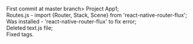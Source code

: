 First commit at master branch> Project App1;<br/>
Routes.js - import {Router, Stack, Scene} from 'react-native-router-flux';<br/>
Was installed - 'react-native-router-flux' to fix error;<br/>
Deleted text.js file;<br/>
Fixed tags.
